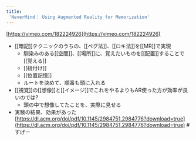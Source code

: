 ```yaml
---
title:
 'NeverMind： Using Augmented Reality for Memorization'
---
```


[https://vimeo.com/182224926](https://vimeo.com/182224926)

- [[暗記]]テクニックのうちの、[[ペグ法]]、[[ロキ法]]を[[MR]]で実現
    - 馴染みのある[[空間]]、[[場所]]に、覚えたいものを[[配置]]することで[[覚える]]
    - [[紐付け]]
    - [[位置記憶]]
    - ルートを決めて、順番も頭に入れる
- [[視覚]]の[[想像]]と[[イメージ]]でこれをやるよりもAR使った方が効率が良いのでは?
    - 頭の中で想像してたことを、実際に見せる
- 実験の結果、効果があった
[https://dl.acm.org/doi/pdf/10.1145/2984751.2984776?download=true](https://dl.acm.org/doi/pdf/10.1145/2984751.2984776?download=true)
#すげー
